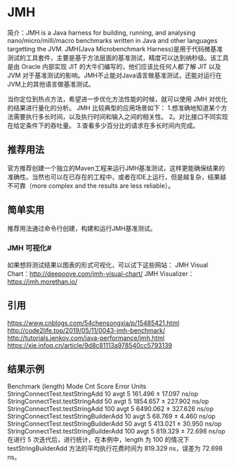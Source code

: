 
# JMH
简介：JMH is a Java harness for building, running, and analysing nano/micro/milli/macro benchmarks written in Java and other languages targetting the JVM.
JMH(Java Microbenchmark Harness)是用于代码微基准测试的工具套件，主要是基于方法层面的基准测试，精度可以达到纳秒级。该工具是由 Oracle 内部实现 JIT 的大牛们编写的，他们应该比任何人都了解 JIT 以及 JVM 对于基准测试的影响。JMH不止能对Java语言做基准测试，还能对运行在JVM上的其他语言做基准测试。

当你定位到热点方法，希望进一步优化方法性能的时候，就可以使用 JMH 对优化的结果进行量化的分析。
JMH 比较典型的应用场景如下：
1.想准确地知道某个方法需要执行多长时间，以及执行时间和输入之间的相关性。
2。对比接口不同实现在给定条件下的吞吐量。
3.查看多少百分比的请求在多长时间内完成。

## 推荐用法
官方推荐创建一个独立的Maven工程来运行JMH基准测试，这样更能确保结果的准确性。当然也可以在已存在的工程中，或者在IDE上运行，但是越复杂，结果越不可靠（more complex and the results are less reliable）。

## 简单实用
推荐用法通过命令行创建，构建和运行JMH基准测试。

### JMH 可视化#
如果想将测试结果以图表的形式可视化，可以试下这些网站：
JMH Visual Chart：http://deepoove.com/jmh-visual-chart/
JMH Visualizer：https://jmh.morethan.io/

## 引用
https://www.cnblogs.com/54chensongxia/p/15485421.html
http://code2life.top/2019/05/11/0043-jmh-benchmark/
http://tutorials.jenkov.com/java-performance/jmh.html
https://xie.infoq.cn/article/9d8c81113a978540cc5793139

## 结果示例
Benchmark                               (length)  Mode  Cnt     Score     Error  Units
StringConnectTest.testStringAdd               10  avgt    5   161.496 ±  17.097  ns/op
StringConnectTest.testStringAdd               50  avgt    5  1854.657 ± 227.902  ns/op
StringConnectTest.testStringAdd              100  avgt    5  6490.062 ± 327.626  ns/op
StringConnectTest.testStringBuilderAdd        10  avgt    5    68.769 ±   4.460  ns/op
StringConnectTest.testStringBuilderAdd        50  avgt    5   413.021 ±  30.950  ns/op
StringConnectTest.testStringBuilderAdd       100  avgt    5   819.329 ±  72.698  ns/op
在进行 5 次迭代后，进行统计，在本例中，length 为 100 的情况下 testStringBuilderAdd 方法的平均执行花费时间为 819.329 ns，误差为 72.698 ns。



